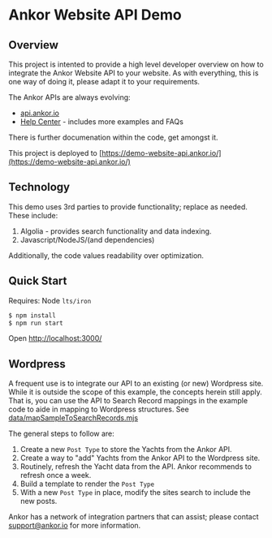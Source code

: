 # Ankor Website API Demo

## Overview

This project is intented to provide a high level developer overview on how to integrate
the Ankor Website API to your website. As with everything, this is one way of doing it,
please adapt it to your requirements.

The Ankor APIs are always evolving:

* [api.ankor.io](https://api.ankor.io/)
* [Help Center](https://ankorradar.productfruits.help/en) - includes more examples and FAQs

There is further documenation within the code, get amongst it.

This project is deployed to [https://demo-website-api.ankor.io/](https://demo-website-api.ankor.io/)

## Technology

This demo uses 3rd parties to provide functionality; replace as needed. These include:

1. Algolia - provides search functionality and data indexing.
2. Javascript/NodeJS/(and dependencies)

Additionally, the code values readability over optimization.

## Quick Start

Requires: Node `lts/iron`

```sh
$ npm install
$ npm run start
```

Open [http://localhost:3000/](http://localhost:3000/)

## Wordpress

A frequent use is to integrate our API to an existing (or new) Wordpress site. While 
it is outside the scope of this example, the concepts herein still apply.  That is, you 
can use the API to Search Record mappings in the example code to aide in mapping to 
Wordpress structures. See [data/mapSampleToSearchRecords.mjs](data/mapSampleToSearchRecords.mjs)

The general steps to follow are:

1. Create a new `Post Type` to store the Yachts from the Ankor API.
2. Create a way to "add" Yachts from the Ankor API to the Wordpress site.
3. Routinely, refresh the Yacht data from the API. Ankor recommends to refresh once a week.
4. Build a template to render the `Post Type`
5. With a new `Post Type` in place, modify the sites search to include the new posts.

Ankor has a network of integration partners that can assist; please contact support@ankor.io
for more information.

